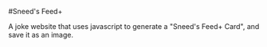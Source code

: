 #Sneed's Feed+

A joke website that uses javascript to generate a "Sneed's Feed+ Card", and save it as an image.